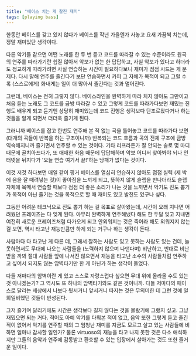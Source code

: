 ```yaml
---
title: "베이스 치는 게 찰진 재미"
tags: [playing bass]
---
```


한동안 베이스를 갖고 있지 않다가 베이스를 작년 가을엔가 사놓고 요새 가끔씩 치는데, 정말 재미있단 생각이다.

다른 악기들 같으면 어떤 노래를 한 두 번 듣고 코드를 따라갈 수 있는 수준이라도 원곡의 연주를 따라가기란 쉽질 않아서 악보가 없는 한 답답하고, 사실 악보가 있다고 하더라도 정교하게 따라가려면 사실 연습하는 시간이 필요하다보니 재미가 점점 시드는 게 문제다. 다시 말해 연주를 즐긴다기 보단 연습하면서 카피 그 자체가 목적이 되고 그럴 수록 (스스로에게) 화내게는 일이 더 많아서 즐긴다는 것과 멀어진다. 

그런데, 베이스는 전혀 그렇지 않다. 베이스라인을 완벽하게 따라 치지 않아도 그만이고 처음 듣는 노래도 그 코드를 금방 따라갈 수 있고 그렇게 코드를 따라가다보면 재밌는 진행도 배우게 되고 듣기엔 상당히 재미있는데 코드 진행은 생각보다 단조로왔다거나 하는 것들을 알게 되면서 더더욱 즐기게 된다. 

그러니까 베이스를 잡고 한번도 연주해 본 적 없는 곡을 틀어놓고 코드를 따라가다 보면 (대개의 곡들이 반복을 하는 구조이니까) 반복되는 코드 흐름과 곡의 전체 구조에 금방 익숙해지니까 즐기면서 연주할 수 있는 것이다. 기타 리프라든가 잘 안되는 솔로 몇 마디 때문에 골치아프다가, 또 애매한 화음 때문에 답답해하며 악보 어디서 찾아봐야 되나 인터넷을 뒤지다가 '오늘 연습 여기서 끝!'하는 낭패가 없다는 것이다.

이것 저것 하다보면 매일 같이 핑거 베이스를 열심히 연습하지 않아도 점점 실력 (제 박에 음을 잘 때려넣는 것)이 좋아짐을 느끼게 되고, 뜻하지 않게 슬랩을 만나더라도 슬랩 자체에 목메서 연습할 때보다 점점 더 좋은 소리가 나는 것을 느끼면서 악기도 진도 뽑기가 목적이 아닌 즐기는 것을 목적으로 할 때 재미도 있고 발전도 있구나 싶다.

그동안 어려운 테크닉으로 진도 뽑기 하는 걸 목표로 살아왔는데, 시간이 오래 지나면 어려웠던 프레이즈는 다 잊게 된다. 아무리 완벽하게 연주해냈다 해도 한 두달 잊고 지내면 여전히 새로운 프레이즈처럼 다가오게 되고 안외워지는 것은 죽어라 해도 외워지지 않는 걸 보면, 역시 타고난 재능만큼만 하게 되는 거구나 하는 생각이 든다.

사람마다 다 타고난 게 다른 데, 그래서 잘하는 사람도 있고 못하는 사람도 있는 건데, 늘 못하면서도 무대에 나오는 사람들을 (노력하지 않으며 나댄다며) 비난하고, 반대로 비난 받을 까봐 절대 사람들 앞에 나서진 않으면서 재능을 타고난 소수의 사람들처럼 연주하고 싶어서 되지도 않는 암벽타기만 한 게 아닌가 하는 생각이 들었다.

다들 저마다의 암벽이란 게 있고 스스로 자랑스럽다 싶으면 무대 위에 올라올 수도 있는 것 아니겠는가? 그 역시도 또 하나의 암벽타기와도 같은 것이니까. 다들 저마다의 패이스로 달리는 세상에서 나보다 뒷서거니 앞서거니 따지는 것은 무의미한 데 그런 것에 일희일비했던 것들이 반성된다. 

그저 즐기며 달리기에도 시간은 생각보다 길지 않다는 것을 몰랐기에 그랬지 싶고. 그냥 재밌으면 되는 거다. 적어도 아예 악기를 다뤄본 적이 없고, 음악 또한 그렇게 듣고 즐긴 적이 없어서 악기를 연주할 때의 그 엄청난 재미를 지금도 모르고 살고 있는 사람들에 비하면 얼마나 감사할 일인가? 물론 virtuoso의 재능을 타고 나지 못한 것은 다소 애석하지만 그들의 음악과 연주에 감동받고 환호할 수 있는 입장에서 살아가는 것도 또한 즐거운 일이다. 
